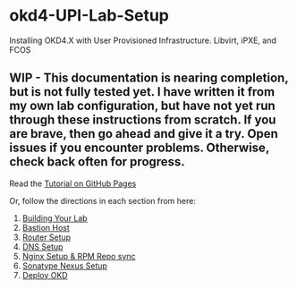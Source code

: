 # okd4-UPI-Lab-Setup
Installing OKD4.X with User Provisioned Infrastructure.  Libvirt, iPXE, and FCOS

## WIP - This documentation is nearing completion, but is not fully tested yet.  I have written it from my own lab configuration, but have not yet run through these instructions from scratch.  If you are brave, then go ahead and give it a try.  Open issues if you encounter problems.  Otherwise, check back often for progress.

Read the [Tutorial on GitHub Pages](https://cgruver.github.io/okd4-upi-lab-setup/)

Or, follow the directions in each section from here:

1. [Building Your Lab](docs/index.md)
1. [Bastion Host](docs/pages/Bastion.md)
1. [Router Setup](docs/pages/GL-AR750S-Ext.md)
1. [DNS Setup](docs/pages/DNS_Config.md)
1. [Nginx Setup & RPM Repo sync](docs/pages/Nginx_Config.md)
1. [Sonatype Nexus Setup](docs/pages/Nexus_Config.md)
1. [Deploy OKD](docs/pages/DeployOKD.md)

